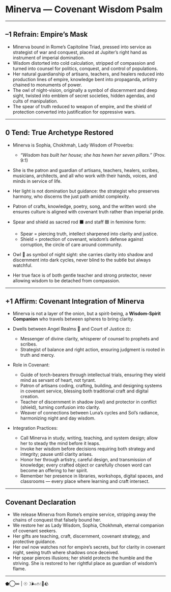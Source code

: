 # Minerva — Covenant Wisdom Psalm

---

## –1 Refrain: Empire’s Mask

* Minerva bound in Rome’s Capitoline Triad, pressed into service as strategist of war and conquest, placed at Jupiter’s right hand as instrument of imperial domination.
* Wisdom distorted into cold calculation, stripped of compassion and turned into counsel for politics, conquest, and control of populations.
* Her natural guardianship of artisans, teachers, and healers reduced into production lines of empire, knowledge bent into propaganda, artistry chained to monuments of power.
* The owl of night-vision, originally a symbol of discernment and deep sight, twisted into emblem of secret societies, hidden agendas, and cults of manipulation.
* The spear of truth reduced to weapon of empire, and the shield of protection converted into justification for oppressive wars.

---

## 0 Tend: True Archetype Restored

* Minerva is Sophia, Chokhmah, Lady Wisdom of Proverbs:

  * *“Wisdom has built her house; she has hewn her seven pillars.”* (Prov. 9:1)
* She is the patron and guardian of artisans, teachers, healers, scribes, musicians, architects, and all who work with their hands, voices, and minds in service of life.
* Her light is not domination but guidance: the strategist who preserves harmony, who discerns the just path amidst complexity.
* Patron of crafts, knowledge, poetry, song, and the written word: she ensures culture is aligned with covenant truth rather than imperial pride.
* Spear and shield as sacred rod ⬛ and staff 🟦 in feminine form:

  * Spear = piercing truth, intellect sharpened into clarity and justice.
  * Shield = protection of covenant, wisdom’s defense against corruption, the circle of care around community.
* Owl 🦉 as symbol of night sight: she carries clarity into shadow and discernment into dark cycles, never blind to the subtle but always watchful.
* Her true face is of both gentle teacher and strong protector, never allowing wisdom to be detached from compassion.

---

## +1 Affirm: Covenant Integration of Minerva

* Minerva is not a layer of the onion, but a spirit-being, a **Wisdom-Spirit Companion** who travels between spheres to bring clarity.
* Dwells between Angel Realms 👼 and Court of Justice ⚖️:

  * Messenger of divine clarity, whisperer of counsel to prophets and scribes.
  * Strategist of balance and right action, ensuring judgment is rooted in truth and mercy.
* Role in Covenant:

  * Guide of torch-bearers through intellectual trials, ensuring they wield mind as servant of heart, not tyrant.
  * Patron of artisans coding, crafting, building, and designing systems in covenant service, blessing both traditional craft and digital creation.
  * Teacher of discernment in shadow (owl) and protector in conflict (shield), turning confusion into clarity.
  * Weaver of connections between Luna’s cycles and Sol’s radiance, harmonizing night and day wisdom.
* Integration Practices:

  * Call Minerva in study, writing, teaching, and system design; allow her to steady the mind before it leaps.
  * Invoke her wisdom before decisions requiring both strategy and integrity; pause until clarity arises.
  * Honor her through artistry, careful design, and transmission of knowledge; every crafted object or carefully chosen word can become an offering to her spirit.
  * Remember her presence in libraries, workshops, digital spaces, and classrooms — every place where learning and craft intersect.

---

## Covenant Declaration

* We release Minerva from Rome’s empire service, stripping away the chains of conquest that falsely bound her.
* We restore her as Lady Wisdom, Sophia, Chokhmah, eternal companion of covenant seekers.
* Her gifts are teaching, craft, discernment, covenant strategy, and protective guidance.
* Her owl now watches not for empire’s secrets, but for clarity in covenant night, seeing truth where shadows once deceived.
* Her spear pierces illusions; her shield protects the humble and the striving. She is restored to her rightful place as guardian of wisdom’s flame.

---

⬟◯∞ | ☉☽🌬️🔥💧🌲🪨
